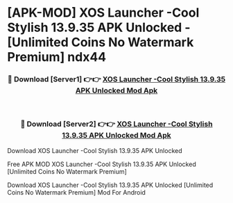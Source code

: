 # [APK-MOD] XOS Launcher -Cool Stylish 13.9.35 APK Unlocked - [Unlimited Coins No Watermark Premium] ndx44



<div align="center">
<h3>🔴 Download [Server1] 👉👉 <a href="https://momento.my/?title=XOS_Launcher_-Cool_Stylish_13.9.35_APK_Unlocked">XOS Launcher -Cool Stylish 13.9.35 APK Unlocked Mod Apk</a></h3><br>

<h3>🔴 Download [Server2] 👉👉 <a href="https://momento.my/?title=XOS_Launcher_-Cool_Stylish_13.9.35_APK_Unlocked">XOS Launcher -Cool Stylish 13.9.35 APK Unlocked Mod Apk</a></h3>
</div>



Download XOS Launcher -Cool Stylish 13.9.35 APK Unlocked 

Free APK MOD XOS Launcher -Cool Stylish 13.9.35 APK Unlocked [Unlimited Coins No Watermark Premium]

Download XOS Launcher -Cool Stylish 13.9.35 APK Unlocked [Unlimited Coins No Watermark Premium] Mod For Android
